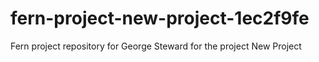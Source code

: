 # fern-project-new-project-1ec2f9fe
Fern project repository for George Steward for the project New Project
